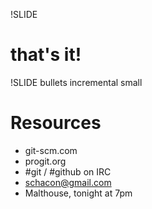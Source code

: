!SLIDE

# that's it!

!SLIDE bullets incremental small

# Resources #

* git-scm.com
* progit.org
* \#git / \#github on IRC
* schacon@gmail.com
* Malthouse, tonight at 7pm

